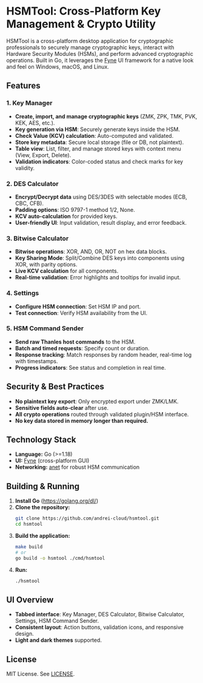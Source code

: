 # HSMTool: Cross-Platform Key Management & Crypto Utility

HSMTool is a cross-platform desktop application for cryptographic professionals to securely manage cryptographic keys, interact with Hardware Security Modules (HSMs), and perform advanced cryptographic operations. Built in Go, it leverages the [Fyne](https://fyne.io) UI framework for a native look and feel on Windows, macOS, and Linux.

## Features

### 1. Key Manager
- **Create, import, and manage cryptographic keys** (ZMK, ZPK, TMK, PVK, KEK, AES, etc.).
- **Key generation via HSM**: Securely generate keys inside the HSM.
- **Check Value (KCV) calculation**: Auto-computed and validated.
- **Store key metadata**: Secure local storage (file or DB, not plaintext).
- **Table view**: List, filter, and manage stored keys with context menu (View, Export, Delete).
- **Validation indicators**: Color-coded status and check marks for key validity.

### 2. DES Calculator
- **Encrypt/Decrypt data** using DES/3DES with selectable modes (ECB, CBC, CFB).
- **Padding options**: ISO 9797-1 method 1/2, None.
- **KCV auto-calculation** for provided keys.
- **User-friendly UI**: Input validation, result display, and error feedback.

### 3. Bitwise Calculator
- **Bitwise operations**: XOR, AND, OR, NOT on hex data blocks.
- **Key Sharing Mode**: Split/Combine DES keys into components using XOR, with parity options.
- **Live KCV calculation** for all components.
- **Real-time validation**: Error highlights and tooltips for invalid input.

### 4. Settings
- **Configure HSM connection**: Set HSM IP and port.
- **Test connection**: Verify HSM availability from the UI.

### 5. HSM Command Sender
- **Send raw Thanles host commands** to the HSM.
- **Batch and timed requests**: Specify count or duration.
- **Response tracking**: Match responses by random header, real-time log with timestamps.
- **Progress indicators**: See status and completion in real time.

## Security & Best Practices
- **No plaintext key export**: Only encrypted export under ZMK/LMK.
- **Sensitive fields auto-clear** after use.
- **All crypto operations** routed through validated plugin/HSM interface.
- **No key data stored in memory longer than required.**

## Technology Stack
- **Language:** Go (>=1.18)
- **UI:** [Fyne](https://fyne.io) (cross-platform GUI)
- **Networking:** [anet](https://github.com/Andrei-cloud/anet) for robust HSM communication

## Building & Running

1. **Install Go** (https://golang.org/dl/)
2. **Clone the repository:**
   ```sh
   git clone https://github.com/andrei-cloud/hsmtool.git
   cd hsmtool
   ```
3. **Build the application:**
   ```sh
   make build
   # or
   go build -o hsmtool ./cmd/hsmtool
   ```
4. **Run:**
   ```sh
   ./hsmtool
   ```

## UI Overview
- **Tabbed interface**: Key Manager, DES Calculator, Bitwise Calculator, Settings, HSM Command Sender.
- **Consistent layout**: Action buttons, validation icons, and responsive design.
- **Light and dark themes** supported.


## License
MIT License. See [LICENSE](LICENSE).
